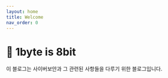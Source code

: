 ```yaml
---
layout: home
title: Welcome
nav_order: 0
---
```


# 🧠 1byte is 8bit

이 블로그는 사이버보안과 그 관련된 사항들을 다루기 위한 블로그입니다.
